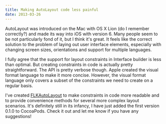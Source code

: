 ```yaml
---
title: Making AutoLayout code less painful
date: 2013-03-26
---
```


AutoLayout was introduced on the Mac with OS X Lion (do I remember correctly?) and made its way into iOS with version 6. Many people seem to be not particularly fond of it, but I think it's great. It feels like the correct solution to the problem of laying out user interface elements, especially with changing screen sizes, orientations and support for multiple languages.

I fully agree that the support for layout constraints in Interface builder is less than optimal. But creating constraints in code is actually pretty straightforward. The API is pretty verbose though. Apple created the visual format language to make it more concise. However, the visual format language only covers a subset of the constraints we need to create on a regular basis.

I've created [FLKAutoLayout](https://github.com/floriankugler/FLKAutoLayout) to make constraints in code more readable and to provide convenience methods for several more complex layout scenarios. It's definitely still in its infancy, I have just added the first version 0.1.0 to CocoaPods. Check it out and let me know if you have any suggestions!